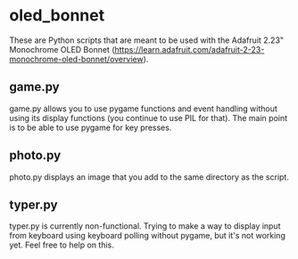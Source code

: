# oled_bonnet

These are Python scripts that are meant to be used with the Adafruit 2.23" Monochrome OLED Bonnet (https://learn.adafruit.com/adafruit-2-23-monochrome-oled-bonnet/overview).

## game.py
game.py allows you to use pygame functions and event handling without using its display functions (you continue to use PIL for that). The main point is to be able to use pygame for key presses.

## photo.py 
photo.py displays an image that you add to the same directory as the script.

## typer.py
typer.py is currently non-functional. Trying to make a way to display input from keyboard using keyboard polling without pygame, but it's not working yet. Feel free to help on this.
